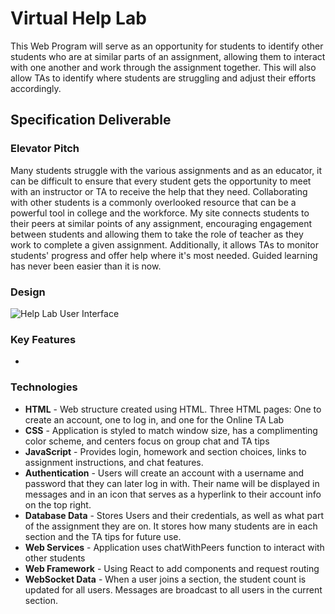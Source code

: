 # **Virtual Help Lab**
This Web Program will serve as an opportunity for students to identify other students who are at similar parts of an assignment, allowing them to interact with one another and work through the assignment together. This will also allow TAs to identify where students are struggling and adjust their efforts accordingly.
## Specification Deliverable
### Elevator Pitch
Many students struggle with the various assignments and as an educator, it can be difficult to ensure that every student gets the opportunity to meet with an instructor or TA to receive the help that they need. Collaborating with other students is a commonly overlooked resource that can be a powerful tool in college and the workforce. My site connects students to their peers at similar points of any assignment, encouraging engagement between students and allowing them to take the role of teacher as they work to complete a given assignment. Additionally, it allows TAs to monitor students' progress and offer help where it's most needed. Guided learning has never been easier than it is now.
### Design
![Help Lab User Interface](https://github.com/dillon-t-paul/Startup/assets/156498150/642cfba1-041c-485b-b786-448518accc44)
### Key Features
- 
### Technologies
- **HTML** - Web structure created using HTML. Three HTML pages: One to create an account, one to log in, and one for the Online TA Lab
- **CSS** - Application is styled to match window size, has a complimenting color scheme, and centers focus on group chat and TA tips
- **JavaScript** - Provides login, homework and section choices, links to assignment instructions, and chat features.
- **Authentication** - Users will create an account with a username and password that they can later log in with. Their name will be displayed in messages and in an icon that serves as a hyperlink to their account info on the top right.
- **Database Data** - Stores Users and their credentials, as well as what part of the assignment they are on. It stores how many students are in each section and the TA tips for future use.
- **Web Services** - Application uses chatWithPeers function to interact with other students
- **Web Framework** - Using React to add components and request routing
- **WebSocket Data** - When a user joins a section, the student count is updated for all users. Messages are broadcast to all users in the current section.
